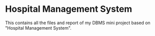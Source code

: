 # Hospital Management System 
This contains all the files and report of my DBMS mini project based on "Hospital Management System".
